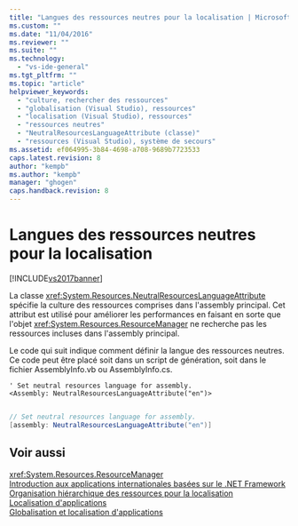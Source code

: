 ```yaml
---
title: "Langues des ressources neutres pour la localisation | Microsoft Docs"
ms.custom: ""
ms.date: "11/04/2016"
ms.reviewer: ""
ms.suite: ""
ms.technology: 
  - "vs-ide-general"
ms.tgt_pltfrm: ""
ms.topic: "article"
helpviewer_keywords: 
  - "culture, rechercher des ressources"
  - "globalisation (Visual Studio), ressources"
  - "localisation (Visual Studio), ressources"
  - "ressources neutres"
  - "NeutralResourcesLanguageAttribute (classe)"
  - "ressources (Visual Studio), système de secours"
ms.assetid: ef064995-3b84-4698-a708-9689b7723533
caps.latest.revision: 8
author: "kempb"
ms.author: "kempb"
manager: "ghogen"
caps.handback.revision: 8
---
```

# Langues des ressources neutres pour la localisation
[!INCLUDE[vs2017banner](../code-quality/includes/vs2017banner.md)]

La classe <xref:System.Resources.NeutralResourcesLanguageAttribute> spécifie la culture des ressources comprises dans l'assembly principal.  Cet attribut est utilisé pour améliorer les performances en faisant en sorte que l'objet <xref:System.Resources.ResourceManager> ne recherche pas les ressources incluses dans l'assembly principal.  
  
 Le code qui suit indique comment définir la langue des ressources neutres.  Ce code peut être placé soit dans un script de génération, soit dans le fichier AssemblyInfo.vb ou AssemblyInfo.cs.  
  
```vb#  
' Set neutral resources language for assembly.  
<Assembly: NeutralResourcesLanguageAttribute("en")>  
  
```  
  
```c#  
// Set neutral resources language for assembly.  
[assembly: NeutralResourcesLanguageAttribute("en")]  
```  
  
## Voir aussi  
 <xref:System.Resources.ResourceManager>   
 [Introduction aux applications internationales basées sur le .NET Framework](../ide/introduction-to-international-applications-based-on-the-dotnet-framework.md)   
 [Organisation hiérarchique des ressources pour la localisation](../ide/hierarchical-organization-of-resources-for-localization.md)   
 [Localisation d'applications](../ide/localizing-applications.md)   
 [Globalisation et localisation d'applications](../ide/globalizing-and-localizing-applications.md)